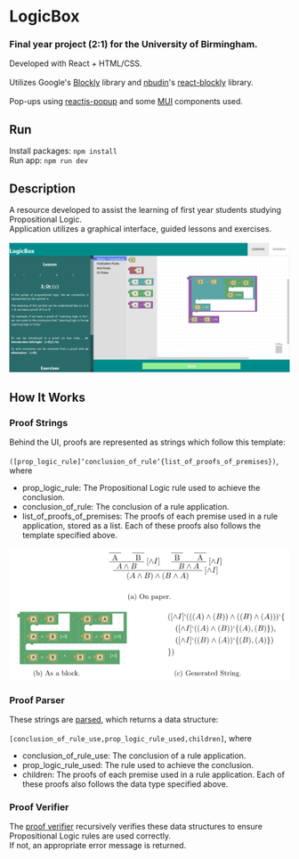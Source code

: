 # LogicBox
### Final year project (2:1) for the University of Birmingham.

Developed with React + HTML/CSS.<br>
<br>
Utilizes Google's [Blockly](https://github.com/google/blockly) library and [nbudin](https://github.com/nbudin)'s [react-blockly](https://github.com/nbudin/react-blockly) library.<br>
<br>
Pop-ups using [reactjs-popup](https://github.com/yjose/reactjs-popup) and some [MUI](https://github.com/mui/material-ui) components used.

## Run
Install packages: `npm install`<br>
Run app: `npm run dev`

## Description
A resource developed to assist the learning of first year students studying Propositional Logic.<br>
Application utilizes a graphical interface, guided lessons and exercises.<br>
<br>
![The user interface of LogicBox](LogicBox.png "LogicBox UI")<br>

## How It Works
### Proof Strings
Behind the UI, proofs are represented as strings which follow this template:<br>
<br>
`([prop_logic_rule]‘conclusion_of_rule‘{list_of_proofs_of_premises})`, where<br>
<ul>
  <li>prop_logic_rule: The Propositional Logic rule used to achieve the conclusion.</li>
  <li>conclusion_of_rule: The conclusion of a rule application.</li>
  <li>list_of_proofs_of_premises: The proofs of each premise used in a rule
      application, stored as a list. Each of these proofs also follows the template
      specified above.</li>
</ul>

<p align="center">
  <img src="logicbox_example.png" alt="LogicBox Proof Example" />
</p>

### Proof Parser
These strings are [parsed](https://github.com/JasonP2002/logicbox/blob/c533138ba78a30b968c7101cd4a340e9371277b0/src/utils/ProofParser.js), which returns a data structure:<br>
<br>
`[conclusion_of_rule_use,prop_logic_rule_used,children]`, where<br>
<ul>
  <li>conclusion_of_rule_use: The conclusion of a rule application.</li>
  <li>prop_logic_rule_used: The rule used to achieve the conclusion.</li>
  <li>children: The proofs of each premise used in a rule application. Each of
      these proofs also follows the data type specified above.</li>
</ul>

### Proof Verifier
The [proof verifier](https://github.com/JasonP2002/logicbox/blob/c533138ba78a30b968c7101cd4a340e9371277b0/src/utils/ProofVerifier.js) recursively verifies these data structures to ensure Propositional Logic rules are used correctly.<br>
If not, an appropriate error message is returned.
